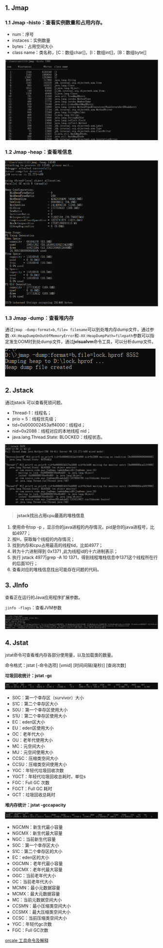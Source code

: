 



## 1. Jmap

### 1.1 Jmap -histo：查看实例数量和占用内存。

- num：序号
- instaces：实例数量
- bytes：占用空间大小
- class name：类名称，[C：数组char[]，[I：数组int[]，[B：数组byte[]

![image-20201230105230157](..\images\jvm\jmap.png)



### 1.2 Jmap -heap：查看堆信息

![image-20201230111741803](..\images\jvm\jmap_heap.png)



### 1.3 Jmap -dump：查看堆内存

通过`jmap -dump:format=b,file= filename`可以到处堆内存dump文件，通过参数`-XX:HeapDumpOnOutOfMemoryError`和`-XX:HeapDumpPath=filepath`参数可以指定发生OOM时到处dump文件，通过**jvisualvm**命令工具，可以分析dump文件。

![image-20201230113128197](..\images\jvm\jmap-dump.png) 



## 2. Jstack

通过jstack 可以查看死锁问题。

- Thread-1：线程名；
- prio = 5：线程优先级；
- tid=0x000002453aff4000：线程id；
- nid=0x2088：线程对应的本地线程 nid；
- java.lang.Thread.State: BLOCKED：线程状态。

![image-20201230114229975](..\images\jvm\jstack.png)



> #### jstack找出占用cpu最高的堆栈信息

1. 使用命令top -p  ，显示你的java进程的内存情况，pid是你的java进程号，比如4977；
2. 按H，获取每个线程的内存情况；
3. 找到内存和cpu占用最高的线程tid，比如4977；
4. 转为十六进制得到 0x1371 ,此为线程id的十六进制表示；
5. 执行 jstack 4977|grep -A 10 1371，得到线程堆栈信息中1371这个线程所在行的后面10行；
6. 查看对应的堆栈信息找出可能存在问题的代码。



## 3. JInfo

查看正在运行的Java应用程序扩展参数。

`jinfo -flags`：查看JVM参数

![image-20201230141424173](..\jinfo_flags.png)



## 4. Jstat

jstat命令可查看堆内存各部分使用量，以及加载类的数量。

命令格式：jstat [-命令选项] [vmid] [时间间隔(毫秒)] [查询次数]

**垃圾回收统计：jstat -gc**

![image-20201230145829147](..\jstat.png)

- S0C：第一个幸存区（survivor）大小
- S1C：第二个幸存区大小
- S0U：第一个幸存区使用大小
- S1U：第二个幸存区使用大小
- EC：eden区大小
- EU：eden区使用大小
- OC：老年代大小
- OU：老年代使用大小
- MC：元空间大小
- MU：元空间使用大小
- CCSC：压缩类空间大小
- CCSU：压缩类空间使用大小
- YGC：年轻代垃圾回收次数
- YGCT：年轻代垃圾回收总耗时，单位s
- FGC：Full GC 次数
- FGCT：Full GC 耗时
- GCT：垃圾回收总耗时



**堆内存统计：jstat -gccapacity**

![](..\jstat-gcc.png)

- NGCMN：新生代最小容量
- NGCMX：新生代最大容量 
- NGC：当前新生代容量 
- S0C：第一个幸存区大小 
- S1C：第二个幸存区的大小 
- EC：eden区的大小 
- OGCMN：老年代最小容量 
- OGCMX：老年代最大容量 
- OGC：当前老年代大小 
- OC：当前老年代大小 
- MCMN：最小元数据容量 
- MCMX：最大元数据容量 
- MC：当前元数据空间大小
- CCSMN：最小压缩类空间大小 
- CCSMX：最大压缩类空间大小 
- CCSC：当前压缩类空间大小 
- YGC：年轻代gc次数 
- FGC：Full GC次数



[orcale 工具命令及解释](https://docs.oracle.com/javase/8/docs/technotes/tools/windows/index.html)




